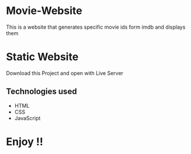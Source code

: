 # Movie-Website
This is a website that generates specific movie ids form imdb and displays them

# Static Website
Download this Project and open with Live Server

## Technologies used

* HTML
* CSS
* JavaScript

# Enjoy !!




